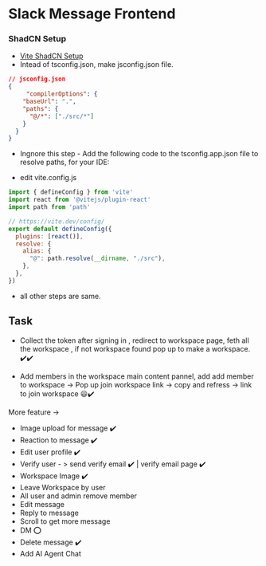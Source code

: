# Slack Message Frontend

### ShadCN Setup
- [Vite ShadCN Setup](https://ui.shadcn.com/docs/installation/vite)
- Intead of tsconfig.json, make jsconfig.json file.
```json
// jsconfig.json
{ 
     "compilerOptions": {
    "baseUrl": ".",
    "paths": {
      "@/*": ["./src/*"]
    }
  }
}
```
- Ingnore this step - Add the following code to the tsconfig.app.json file to resolve paths, for your IDE:

- edit vite.config.js
```js
import { defineConfig } from 'vite'
import react from '@vitejs/plugin-react'
import path from 'path'

// https://vite.dev/config/
export default defineConfig({
  plugins: [react()],
  resolve: {
    alias: {
      "@": path.resolve(__dirname, "./src"),
    },
  },
})
```
- all other steps are same.

## Task
- Collect the token after signing in , redirect to workspace page, feth all the workspace , if not workspace found pop up to make a workspace. ✔️✔️

- Add members in the workspace main content pannel, add add member to workspace -> Pop up join workspace link -> copy and refress ->  link to join workspace 😃✔️


More feature -> 
- Image upload for message ✔️
- Reaction to message ✔️
- Edit user profile ✔️
- Verify user - > send verify email ✔️ | verify email page ✔️
- Workspace Image ✔️
- Leave Workspace by user
- All user and admin remove member
- Edit message
- Reply  to message
- Scroll to get more message
- DM ⭕
- Delete message ✔️ 
- Add AI Agent Chat